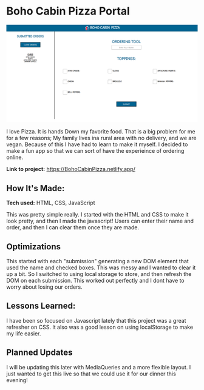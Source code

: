 # Boho Cabin Pizza Portal

![screenshot](images/ScreenshotV1.PNG)

I love Pizza. It is hands Down my favorite food. That is a big problem for me for a few reasons; My family lives ina rural area with no delivery, and we are vegan. Because of this I have had to learn to make it myself. I decided to make a fun app so that we can sort of have the experieince of ordering online.

**Link to project:** https://BohoCabinPizza.netlify.app/


## How It's Made:

**Tech used:** HTML, CSS, JavaScript

This was pretty simple really. I started with the HTML and CSS to make it look pretty, and then I made the javascript! Users can enter their name and order, and then I can clear them once they are made.

## Optimizations


This started with each "submission" generating a new DOM element that used the name and checked boxes. This was messy and I wanted to clear it up a bit. So I switched to using local storage to store, and then refresh the DOM on each submission. This worked out perfectly and I dont have to worry about losing our orders. 

## Lessons Learned:

I have been so focused on Javascript lately that this project was a great refresher on CSS. It also was a good lesson on using localStorage to make my life easier. 


## Planned Updates
I will be updating this later with MediaQueries and a more flexible layout. I just wanted to get this live so that we could use it for our dinner this evening!



